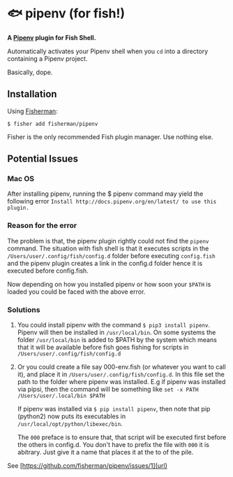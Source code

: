 # 🐟 pipenv (for fish!)

**A [Pipenv](http://docs.pipenv.org/en/latest/) plugin for Fish Shell.**

Automatically activates your Pipenv shell when you `cd` into a directory containing a Pipenv project. 

Basically, dope. 

## Installation

Using [Fisherman](https://fisherman.github.io):

    $ fisher add fisherman/pipenv

Fisher is the only recommended Fish plugin manager. Use nothing else.

## Potential Issues
### Mac OS
After installing pipenv, running the $ pipenv command may yield the following error
`Install http://docs.pipenv.org/en/latest/ to use this plugin.`

### Reason for the error
The problem is that, the pipenv plugin rightly could not find the `pipenv` command. The situation with 
fish shell is that it executes scripts in the `/Users/user/.config/fish/config.d` folder before 
executing `config.fish` and the pipenv plugin creates a link in the config.d folder hence it is 
executed before config.fish.

Now depending on how you installed pipenv or how soon your `$PATH` is loaded you could be faced with the
above error.

### Solutions
1. You could install pipenv with the command `$ pip3 install pipenv`. Pipenv will then be installed in
    `/usr/local/bin`. On some systems the folder `/usr/local/bin` is added to $PATH by the system which
    means that it will be available before fish goes fishing for scripts in `/Users/user/.config/fish/config.d`
    
2. Or you could create a file say 000-env.fish (or whatever you want to call it), and place it in 
    `/Users/user/.config/fish/config.d`. In this file set the path to the folder where pipenv was installed. 
    E.g if pipenv was installed via pipsi, then the command will be something like 
    `set -x PATH /Users/user/.local/bin $PATH`
    
    If pipenv was installed via `$ pip install pipenv`, then note that pip (python2) now puts its executables
    in `/usr/local/opt/python/libexec/bin`.
    
    The `000` preface is to ensure that, that script will be executed first before the others in config.d. You
    don't have to prefix the file with `000` it is abitrary. Just give it a name that places it at the to of the
    pile.
    
 See [https://github.com/fisherman/pipenv/issues/1](url)
